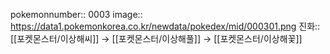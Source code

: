 pokemonnumber:: 0003
image:: https://data1.pokemonkorea.co.kr/newdata/pokedex/mid/000301.png
진화:: [[포켓몬스터/이상해씨]] → [[포켓몬스터/이상해풀]] → [[포켓몬스터/이상해꽃]]
